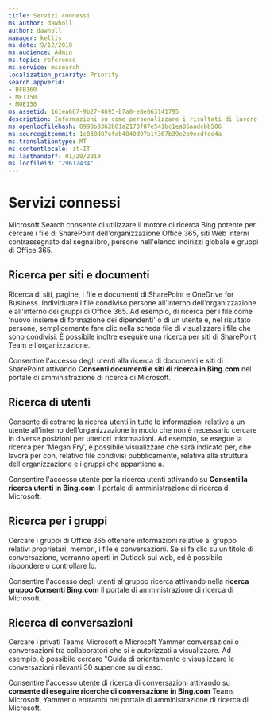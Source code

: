 ```yaml
---
title: Servizi connessi
ms.author: dawholl
author: dawholl
manager: kellis
ms.date: 9/12/2018
ms.audience: Admin
ms.topic: reference
ms.service: mssearch
localization_priority: Priority
search.appverid:
- BFB160
- MET150
- MOE150
ms.assetid: 161ea667-9b27-4695-b7a8-e8e063141795
description: Informazioni su come personalizzare i risultati di lavoro che vengono visualizzati quando si utilizza Microsoft Search.
ms.openlocfilehash: 0990b8362b01a2173f87e541bc1ea86aadcbb506
ms.sourcegitcommit: 1c038d87efab4840d97b1f367b39e2b9ecdfee4a
ms.translationtype: MT
ms.contentlocale: it-IT
ms.lasthandoff: 01/29/2019
ms.locfileid: "29612434"
---
```

# <a name="connected-services"></a>Servizi connessi

Microsoft Search consente di utilizzare il motore di ricerca Bing potente per cercare i file di SharePoint dell'organizzazione Office 365, siti Web interni contrassegnato dal segnalibro, persone nell'elenco indirizzi globale e gruppi di Office 365.
  
## <a name="search-for-sites-and-documents"></a>Ricerca per siti e documenti

Ricerca di siti, pagine, i file e documenti di SharePoint e OneDrive for Business. Individuare i file condiviso persone all'interno dell'organizzazione e all'interno dei gruppi di Office 365. Ad esempio, di ricerca per i file come 'nuovo insieme di formazione dei dipendenti' o di un utente e, nel risultato persone, semplicemente fare clic nella scheda file di visualizzare i file che sono condivisi. È possibile inoltre eseguire una ricerca per siti di SharePoint Team e l'organizzazione.
  
Consentire l'accesso degli utenti alla ricerca di documenti e siti di SharePoint attivando **Consenti documenti e siti di ricerca in Bing.com** nel portale di amministrazione di ricerca di Microsoft. 
  
## <a name="search-for-people"></a>Ricerca di utenti

Consente di estrarre la ricerca utenti in tutte le informazioni relative a un utente all'interno dell'organizzazione in modo che non è necessario cercare in diverse posizioni per ulteriori informazioni. Ad esempio, se esegue la ricerca per 'Megan Fry', è possibile visualizzare che sarà indicato per, che lavora per con, relativo file condivisi pubblicamente, relativa alla struttura dell'organizzazione e i gruppi che appartiene a.
  
Consentire l'accesso utente per la ricerca utenti attivando su **Consenti la ricerca utenti in Bing.com** il portale di amministrazione di ricerca di Microsoft. 
  
## <a name="search-for-groups"></a>Ricerca per i gruppi

Cercare i gruppi di Office 365 ottenere informazioni relative al gruppo relativi proprietari, membri, i file e conversazioni. Se si fa clic su un titolo di conversazione, verranno aperti in Outlook sul web, ed è possibile rispondere o controllare lo.
  
Consentire l'accesso degli utenti al gruppo ricerca attivando nella **ricerca gruppo Consenti Bing.com** il portale di amministrazione di ricerca di Microsoft. 
  
## <a name="search-for-conversations"></a>Ricerca di conversazioni

Cercare i privati Teams Microsoft o Microsoft Yammer conversazioni o conversazioni tra collaboratori che si è autorizzati a visualizzare. Ad esempio, è possibile cercare "Guida di orientamento e visualizzare le conversazioni rilevanti 30 superiore su di esso.
  
Consentire l'accesso utente di ricerca di conversazioni attivando su **consente di eseguire ricerche di conversazione in Bing.com** Teams Microsoft, Yammer o entrambi nel portale di amministrazione di ricerca di Microsoft. 

  

